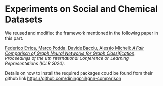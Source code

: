 # Experiments on Social and Chemical Datasets


We reused and modified the framework mentioned in the following paper in this part. 


[Federico Errica, Marco Podda, Davide Bacciu, Alessio Micheli: *A Fair Comparison of Graph Neural Networks for Graph Classification*](https://openreview.net/pdf?id=HygDF6NFPB). *Proceedings of the 8th International Conference on Learning Representations (ICLR 2020).*



Details on how to install the required packages could be found from their github link https://github.com/diningphil/gnn-comparison
